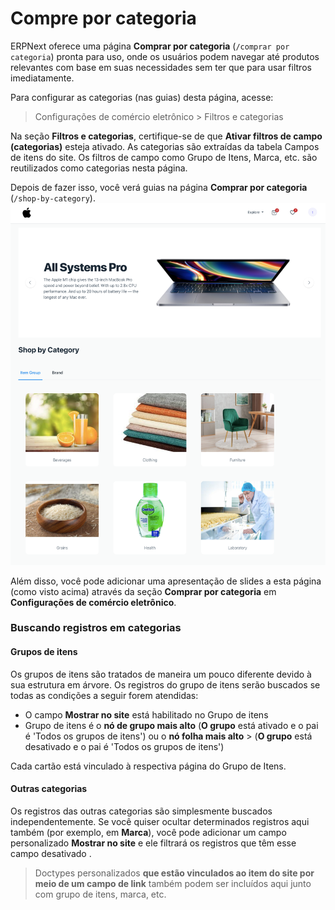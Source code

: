 # Compre por categoria



ERPNext oferece uma página **Comprar por categoria** (`/comprar por categoria`) pronta para uso, onde os usuários podem navegar até produtos relevantes com base em suas necessidades sem ter que para usar filtros imediatamente.


Para configurar as categorias (nas guias) desta página, acesse:



> 
> Configurações de comércio eletrônico > Filtros e categorias
> 
> 
> 


Na seção **Filtros e categorias**, certifique-se de que **Ativar filtros de campo (categorias)** esteja ativado. As categorias são extraídas da tabela Campos de itens do site. Os filtros de campo como Grupo de Itens, Marca, etc. são reutilizados como categorias nesta página.


Depois de fazer isso, você verá guias na página **Comprar por categoria** (`/shop-by-category`).
![Comprar por categoria](/files/shop-by-category.png)


Além disso, você pode adicionar uma apresentação de slides a esta página (como visto acima) através da seção **Comprar por categoria** em **Configurações de comércio eletrônico**.


### Buscando registros em categorias


#### Grupos de itens


Os grupos de itens são tratados de maneira um pouco diferente devido à sua estrutura em árvore. Os registros do grupo de itens serão buscados se todas as condições a seguir forem atendidas:


* O campo **Mostrar no site** está habilitado no Grupo de itens
* Grupo de itens é o **nó de grupo mais alto** (**O grupo** está ativado e o pai é 'Todos os grupos de itens') ou o **nó folha mais alto** > (**O grupo** está desativado e o pai é 'Todos os grupos de itens')


Cada cartão está vinculado à respectiva página do Grupo de Itens.


#### Outras categorias


Os registros das outras categorias são simplesmente buscados independentemente. Se você quiser ocultar determinados registros aqui também (por exemplo, em **Marca**), você pode adicionar um campo personalizado **Mostrar no site** e ele filtrará os registros que têm esse campo desativado .



> 
> Doctypes personalizados **que estão vinculados ao item do site por meio de um campo de link** também podem ser incluídos aqui junto com grupo de itens, marca, etc.
> 
> 
> 



